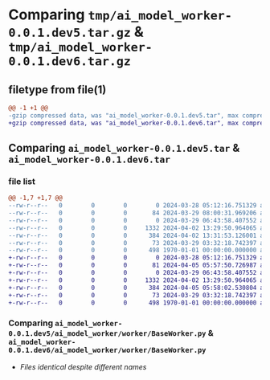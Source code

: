 # Comparing `tmp/ai_model_worker-0.0.1.dev5.tar.gz` & `tmp/ai_model_worker-0.0.1.dev6.tar.gz`

## filetype from file(1)

```diff
@@ -1 +1 @@
-gzip compressed data, was "ai_model_worker-0.0.1.dev5.tar", max compression
+gzip compressed data, was "ai_model_worker-0.0.1.dev6.tar", max compression
```

## Comparing `ai_model_worker-0.0.1.dev5.tar` & `ai_model_worker-0.0.1.dev6.tar`

### file list

```diff
@@ -1,7 +1,7 @@
--rw-r--r--   0        0        0        0 2024-03-28 05:12:16.751329 ai_model_worker-0.0.1.dev5/ai_model_worker/__init__.py
--rw-r--r--   0        0        0       84 2024-03-29 08:00:31.969206 ai_model_worker-0.0.1.dev5/ai_model_worker/config.py
--rw-r--r--   0        0        0        0 2024-03-29 06:43:58.407552 ai_model_worker-0.0.1.dev5/ai_model_worker/worker/__init__.py
--rw-r--r--   0        0        0     1332 2024-04-02 13:29:50.964065 ai_model_worker-0.0.1.dev5/ai_model_worker/worker/BaseWorker.py
--rw-r--r--   0        0        0      384 2024-04-02 13:31:53.126001 ai_model_worker-0.0.1.dev5/pyproject.toml
--rw-r--r--   0        0        0       73 2024-03-29 03:32:18.742397 ai_model_worker-0.0.1.dev5/README.md
--rw-r--r--   0        0        0      498 1970-01-01 00:00:00.000000 ai_model_worker-0.0.1.dev5/PKG-INFO
+-rw-r--r--   0        0        0        0 2024-03-28 05:12:16.751329 ai_model_worker-0.0.1.dev6/ai_model_worker/__init__.py
+-rw-r--r--   0        0        0       81 2024-04-05 05:57:50.726987 ai_model_worker-0.0.1.dev6/ai_model_worker/config.py
+-rw-r--r--   0        0        0        0 2024-03-29 06:43:58.407552 ai_model_worker-0.0.1.dev6/ai_model_worker/worker/__init__.py
+-rw-r--r--   0        0        0     1332 2024-04-02 13:29:50.964065 ai_model_worker-0.0.1.dev6/ai_model_worker/worker/BaseWorker.py
+-rw-r--r--   0        0        0      384 2024-04-05 05:58:02.530804 ai_model_worker-0.0.1.dev6/pyproject.toml
+-rw-r--r--   0        0        0       73 2024-03-29 03:32:18.742397 ai_model_worker-0.0.1.dev6/README.md
+-rw-r--r--   0        0        0      498 1970-01-01 00:00:00.000000 ai_model_worker-0.0.1.dev6/PKG-INFO
```

### Comparing `ai_model_worker-0.0.1.dev5/ai_model_worker/worker/BaseWorker.py` & `ai_model_worker-0.0.1.dev6/ai_model_worker/worker/BaseWorker.py`

 * *Files identical despite different names*

